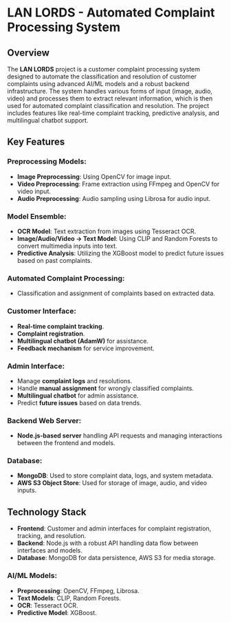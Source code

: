 # LAN LORDS - Automated Complaint Processing System

## Overview
The **LAN LORDS** project is a customer complaint processing system designed to automate the classification and resolution of customer complaints using advanced AI/ML models and a robust backend infrastructure. The system handles various forms of input (image, audio, video) and processes them to extract relevant information, which is then used for automated complaint classification and resolution. The project includes features like real-time complaint tracking, predictive analysis, and multilingual chatbot support.

## Key Features

### Preprocessing Models:
- **Image Preprocessing**: Using OpenCV for image input.
- **Video Preprocessing**: Frame extraction using FFmpeg and OpenCV for video input.
- **Audio Preprocessing**: Audio sampling using Librosa for audio input.

### Model Ensemble:
- **OCR Model**: Text extraction from images using Tesseract OCR.
- **Image/Audio/Video → Text Model**: Using CLIP and Random Forests to convert multimedia inputs into text.
- **Predictive Analysis**: Utilizing the XGBoost model to predict future issues based on past complaints.

### Automated Complaint Processing:
- Classification and assignment of complaints based on extracted data.

### Customer Interface:
- **Real-time complaint tracking**.
- **Complaint registration**.
- **Multilingual chatbot (AdamW)** for assistance.
- **Feedback mechanism** for service improvement.

### Admin Interface:
- Manage **complaint logs** and resolutions.
- Handle **manual assignment** for wrongly classified complaints.
- **Multilingual chatbot** for admin assistance.
- Predict **future issues** based on data trends.

### Backend Web Server:
- **Node.js-based server** handling API requests and managing interactions between the frontend and models.

### Database:
- **MongoDB**: Used to store complaint data, logs, and system metadata.
- **AWS S3 Object Store**: Used for storage of image, audio, and video inputs.

## Technology Stack
- **Frontend**: Customer and admin interfaces for complaint registration, tracking, and resolution.
- **Backend**: Node.js with a robust API handling data flow between interfaces and models.
- **Database**: MongoDB for data persistence, AWS S3 for media storage.

### AI/ML Models:
- **Preprocessing**: OpenCV, FFmpeg, Librosa.
- **Text Models**: CLIP, Random Forests.
- **OCR**: Tesseract OCR.
- **Predictive Model**: XGBoost.
